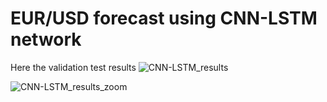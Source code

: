 # EUR/USD forecast using CNN-LSTM network

Here the validation test results
![CNN-LSTM_results](https://github.com/user-attachments/assets/1550f8bf-0d1d-4a9a-b701-71334a358184)

![CNN-LSTM_results_zoom](https://github.com/user-attachments/assets/5f98c164-60c2-4099-b512-6e7cc2bc4069)
